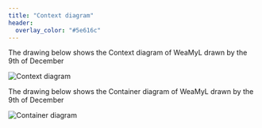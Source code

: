 ```yaml
---
title: "Context diagram"
header:
  overlay_color: "#5e616c" 
---
```


The drawing below shows the Context diagram of WeaMyL drawn by the 9th of December


![Context diagram](http://www.plantuml.com/plantuml/proxy?cache=no&src=https://raw.githubusercontent.com/annrii/weamyl/master/architecture/context.puml)


The drawing below shows the Container diagram of WeaMyL drawn by the 9th of December


![Container diagram](http://www.plantuml.com/plantuml/proxy?cache=no&src=https://raw.githubusercontent.com/annrii/weamyl/master/architecture/container.puml)


